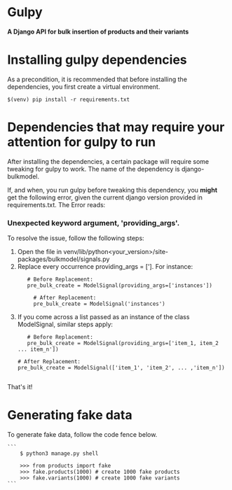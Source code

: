 # Gulpy
**A Django API for bulk insertion of products and their variants**


# Installing gulpy dependencies
  As a precondition, it is recommended that before installing the
  dependencies, you first create a virtual environment. 
  ```
  $(venv) pip install -r requirements.txt
  ```

# Dependencies that may require your attention for gulpy to run
  After installing the dependencies, a certain package will require
  some tweaking for gulpy to work. The name of the dependency is
  django-bulkmodel.
  
  If, and when, you run gulpy before tweaking this dependency, you
  **might** get the following error, given the current django version provided in 
 requirements.txt. The Error reads:
 ### Unexpected keyword argument, 'providing_args'.
 To resolve the issue, follow the following steps:
 1. Open the file in venv/lib/python<your_version>/site-packages/bulkmodel/signals.py
 2. Replace every occurrence providing_args = [']. For instance:
    ```
       # Before Replacement:
       pre_bulk_create = ModelSignal(providing_args=['instances'])
    ```
    ```
         # After Replacement:
         pre_bulk_create = ModelSignal('instances')
    ```
 3. If you come across a list passed as an instance of the class
    ModelSignal, similar steps apply:
    ```
       # Before Replacement:
       pre_bulk_create = ModelSignal(providing_args=['item_1, item_2 ... item_n'])
    ```
    ```
    # After Replacement:
    pre_bulk_create = ModelSignal(['item_1', 'item_2', ... ,'item_n'])
 
 That's it! 


# Generating fake data
To generate fake data, follow the code fence below.

    ```
        $ python3 manage.py shell

        >>> from products import fake
        >>> fake.products(1000) # create 1000 fake products
        >>> fake.variants(1000) # create 1000 fake variants
    ```


